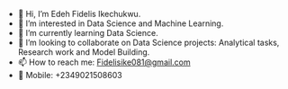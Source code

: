 - 👋 Hi, I’m Edeh Fidelis Ikechukwu.
- 👀 I’m interested in Data Science and Machine Learning.
- 🌱 I’m currently learning Data Science.
- 💞️ I’m looking to collaborate on Data Science projects: Analytical tasks, Research work and Model Building.
- 📫 How to reach me: Fidelisike081@gmail.com
-  🔋 Mobile: +2349021508603


